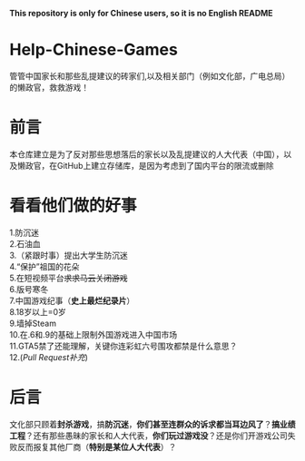 **This repository is only for Chinese users, so it is no English README**
# Help-Chinese-Games 
管管中国家长和那些乱提建议的砖家们,以及相关部门（例如文化部，广电总局）的懒政官，救救游戏！

# 前言
本仓库建立是为了反对那些思想落后的家长以及乱提建议的人大代表（中国），以及懒政官，在GitHub上建立存储库，是因为考虑到了国内平台的限流或删除

# 看看他们做的好事
1.防沉迷  
2.石油血  
3.（紧跟时事）提出大学生防沉迷  
4.“保护”祖国的花朵  
5.在短视频平台~~求求马云关闭游戏~~  
6.版号寒冬  
7.中国游戏纪事（**史上最烂纪录片**）  
8.18岁以上=0岁  
9.墙掉Steam  
10.在.6和.9的基础上限制外国游戏进入中国市场  
11.GTA5禁了还能理解，关键你连彩虹六号围攻都禁是什么意思？  
12.(*Pull Request补充*)

# 后言
文化部只顾着**封杀游戏**，搞**防沉迷**，**你们甚至连群众的诉求都当耳边风了**？**搞业绩工程**？还有那些愚昧的家长和人大代表，**你们玩过游戏没**？还是你们开游戏公司失败反而报复其他厂商（**特别是某位人大代表**）？
